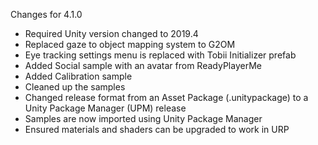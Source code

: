 Changes for 4.1.0

* Required Unity version changed to 2019.4
* Replaced gaze to object mapping system to G2OM
* Eye tracking settings menu is replaced with Tobii Initializer prefab
* Added Social sample with an avatar from ReadyPlayerMe
* Added Calibration sample
* Cleaned up the samples
* Changed release format from an Asset Package (.unitypackage) to a Unity Package Manager (UPM) release
* Samples are now imported using Unity Package Manager
* Ensured materials and shaders can be upgraded to work in URP
